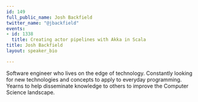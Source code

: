 ```yaml
---
id: 149
full_public_name: Josh Backfield
twitter_name: "@jbackfield"
events:
- id: 1338
  title: Creating actor pipelines with Akka in Scala
title: Josh Backfield
layout: speaker_bio

---
```

Software engineer who lives on the edge of technology. Constantly looking for new technologies and concepts to apply to everyday programming. Yearns to help disseminate knowledge to others to improve the Computer Science landscape.